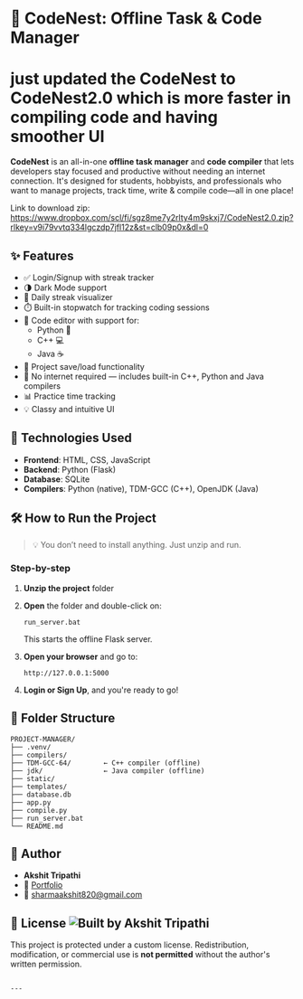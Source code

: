# 🚀 CodeNest: Offline Task & Code Manager

# just updated the CodeNest to CodeNest2.0 which is more faster in compiling code and having smoother UI

**CodeNest** is an all-in-one **offline task manager** and **code compiler** that lets developers stay focused and productive without needing an internet connection. It's designed for students, hobbyists, and professionals who want to manage projects, track time, write & compile code—all in one place!

Link to download zip: https://www.dropbox.com/scl/fi/sgz8me7y2rlty4m9skxj7/CodeNest2.0.zip?rlkey=v9i79vvtq334lgczdp7jfl12z&st=clb09p0x&dl=0

## ✨ Features

- ✅ Login/Signup with streak tracker  
- 🌗 Dark Mode support  
- 📅 Daily streak visualizer  
- ⏱️ Built-in stopwatch for tracking coding sessions  
- 🧠 Code editor with support for:
  - Python 🐍
  - C++ 💻
  - Java ☕  
- 💾 Project save/load functionality  
- 📁 No internet required — includes built-in C++, Python and Java compilers  
- 📊 Practice time tracking  
- 💡 Classy and intuitive UI  

## 🧠 Technologies Used

- **Frontend**: HTML, CSS, JavaScript  
- **Backend**: Python (Flask)  
- **Database**: SQLite  
- **Compilers**: Python (native), TDM-GCC (C++), OpenJDK (Java)  

## 🛠️ How to Run the Project

> 💡 You don’t need to install anything. Just unzip and run.

### Step-by-step

1. **Unzip the project** folder  
2. **Open** the folder and double-click on:  
   ```
   run_server.bat
   ```
   This starts the offline Flask server.

3. **Open your browser** and go to:
   ```
   http://127.0.0.1:5000
   ```
4. **Login or Sign Up**, and you're ready to go!

## 📎 Folder Structure

```
PROJECT-MANAGER/
├── .venv/
├── compilers/
├── TDM-GCC-64/        ← C++ compiler (offline)
├── jdk/               ← Java compiler (offline)
├── static/
├── templates/
├── database.db
├── app.py
├── compile.py
├── run_server.bat
└── README.md
```

## 👤 Author

- **Akshit Tripathi**  
- 🔗 [Portfolio](https://akshit-tripathi.github.io/Dynamic-web-portfolio./)  
- 📧 sharmaakshit820@gmail.com  

## 📄 License ![Built by Akshit Tripathi](https://img.shields.io/badge/Built%20by-Akshit%20Tripathi-blueviolet)


This project is protected under a custom license. Redistribution, modification, or commercial use is **not permitted** without the author's written permission.
```

---
